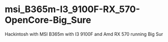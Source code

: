 # msi_B365m-I3_9100F-RX_570-OpenCore-Big_Sure
Hackintosh with MSI B365m with I3 9100F and Amd RX 570 running Big Sur
